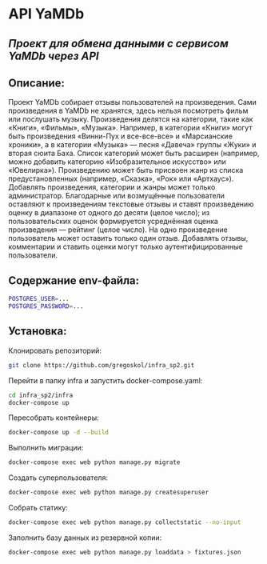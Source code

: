 # API YaMDb
## _Проект для обмена данными с сервисом YaMDb через API_
## Описание:
Проект YaMDb собирает отзывы пользователей на произведения. Сами произведения в YaMDb не хранятся, здесь нельзя посмотреть фильм или послушать музыку.
Произведения делятся на категории, такие как «Книги», «Фильмы», «Музыка». Например, в категории «Книги» могут быть произведения «Винни-Пух и все-все-все» и «Марсианские хроники», а в категории «Музыка» — песня «Давеча» группы «Жуки» и вторая сюита Баха. Список категорий может быть расширен (например, можно добавить категорию «Изобразительное искусство» или «Ювелирка»).
Произведению может быть присвоен жанр из списка предустановленных (например, «Сказка», «Рок» или «Артхаус»).
Добавлять произведения, категории и жанры может только администратор.
Благодарные или возмущённые пользователи оставляют к произведениям текстовые отзывы и ставят произведению оценку в диапазоне от одного до десяти (целое число); из пользовательских оценок формируется усреднённая оценка произведения — рейтинг (целое число). На одно произведение пользователь может оставить только один отзыв.
Добавлять отзывы, комментарии и ставить оценки могут только аутентифицированные пользователи.

## Содержание env-файла:
```sh
POSTGRES_USER=...
POSTGRES_PASSWORD=...
```
## Установка:
Клонировать репозиторий:
```sh
git clone https://github.com/gregoskol/infra_sp2.git
```
Перейти в папку infra и запустить docker-compose.yaml:
```sh
cd infra_sp2/infra
docker-compose up
```
Пересобрать контейнеры:
```sh
docker-compose up -d --build
```
Выполнить миграции:
```sh
docker-compose exec web python manage.py migrate
```
Создать суперпользователя:
```sh
docker-compose exec web python manage.py createsuperuser
```
Собрать статику:
```sh
docker-compose exec web python manage.py collectstatic --no-input
```
Заполнить базу данных из резервной копии:
```sh
docker-compose exec web python manage.py loaddata > fixtures.json
```
